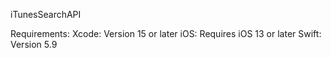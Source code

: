 iTunesSearchAPI

Requirements:
Xcode: Version 15 or later
iOS: Requires iOS 13 or later
Swift: Version 5.9
